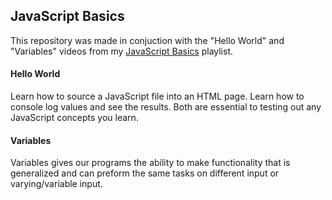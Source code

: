 ## JavaScript Basics

This repository was made in conjuction with the "Hello World" and "Variables" videos from my [JavaScript Basics](https://www.youtube.com/playlist?list=PLM-bZZqlFS3T52sO8Kx5hU91Fw9Z0GeNp) playlist. 

#### Hello World

Learn how to source a JavaScript file into an HTML page. Learn how to console log values and see the results. Both are essential to testing out any JavaScript concepts you learn. 

#### Variables

Variables gives our programs the ability to make functionality that is generalized and can preform the same tasks on different input or varying/variable input.